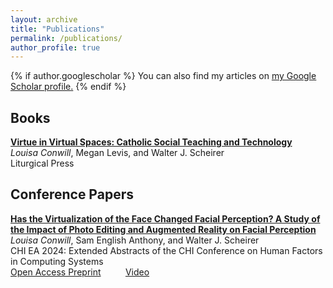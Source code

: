 ```yaml
---
layout: archive
title: "Publications"
permalink: /publications/
author_profile: true
---
```


{% if author.googlescholar %}
  You can also find my articles on <u><a href="{{author.googlescholar}}">my Google Scholar profile</a>.</u>
{% endif %}

## Books ##
[**Virtue in Virtual Spaces: Catholic Social Teaching and Technology**](https://litpress.org/Products/00269/Virtue-in-Virtual-Spaces?srsltid=AfmBOorkGtihv_1jiAlEfW3Sw3gDhbpPP0lPdZ7CiabminLZ8wmtfKMZ)<br/>
*Louisa Conwill*, Megan Levis, and Walter J. Scheirer<br/>
Liturgical Press<br/>

## Conference Papers ##
[**Has the Virtualization of the Face Changed Facial Perception? A Study of the Impact of Photo Editing and Augmented Reality on Facial Perception**](https://dl.acm.org/doi/abs/10.1145/3613905.3650989)<br/>
*Louisa Conwill*, Sam English Anthony, and Walter J. Scheirer<br/>
CHI EA 2024: Extended Abstracts of the CHI Conference on Human Factors in Computing Systems<br/>
[Open Access Preprint](https://arxiv.org/pdf/2303.00612)&nbsp; &nbsp; &nbsp; &nbsp; &nbsp; [Video](https://www.youtube.com/watch?v=IZ0CZunHf7I)
